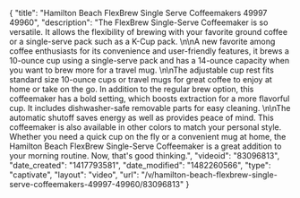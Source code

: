 {
    "title": "Hamilton Beach FlexBrew Single Serve Coffeemakers 49997 49960",
    "description": "The FlexBrew Single-Serve Coffeemaker is so versatile. It allows the flexibility of brewing with your favorite ground coffee or a single-serve pack such as a K-Cup pack. \n\nA new favorite among coffee enthusiasts for its convenience and user-friendly features, it brews a 10-ounce cup using a single-serve pack and has a 14-ounce capacity when you want to brew more for a travel mug. \n\nThe adjustable cup rest fits standard size 10-ounce cups or travel mugs for great coffee to enjoy at home or take on the go. In addition to the regular brew option, this coffeemaker has a bold setting, which boosts extraction for a more flavorful cup. It includes dishwasher-safe removable parts for easy cleaning. \n\nThe automatic shutoff saves energy as well as provides peace of mind. This coffeemaker is also available in other colors to match your personal style. Whether you need a quick cup on the fly or a convenient mug at home, the Hamilton Beach FlexBrew Single-Serve Coffeemaker is a great addition to your morning routine. Now, that's good thinking.",
    "videoid": "83096813",
    "date_created": "1417793581",
    "date_modified": "1482260566",
    "type": "captivate",
    "layout": "video",
    "url": "\/v\/hamilton-beach-flexbrew-single-serve-coffeemakers-49997-49960\/83096813"
}